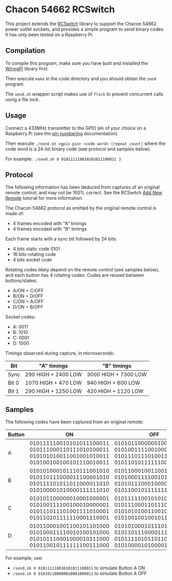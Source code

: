 # Chacon 54662 RCSwitch

This project extends the [RCSwitch](https://github.com/sui77/rc-switch/) library to support the Chacon 54662 power outlet sockets, and provides a simple program to send binary codes. It has only been tested on a Raspberry Pi.

## Compilation

To compile this program, make sure you have built and installed the [WiringPi](https://projects.drogon.net/raspberry-pi/wiringpi/download-and-install/) library first.

Then execute `make` in the code directory and you should obtain the `send` program.

The `send.sh` wrapper script makes use of `flock` to prevent concurrent calls using a file lock.

## Usage

Connect a 433MHz transmitter to the GPIO pin of your choice on a Raspberry Pi (see the [pin numbering](https://projects.drogon.net/raspberry-pi/wiringpi/pins/) documentation).

Then execute `./send.sh <gpio pin> <code word> [repeat count]` where the code word is a 24-bit binary code (see protocol and samples below).

For example: `./send.sh 0 010111110010101011100011 3`

## Protocol

The following information has been deduced from captures of an original remote control, and may not be 100% correct. See the RCSwitch [Add New Remote](https://github.com/sui77/rc-switch/wiki/Add_New_Remote_Part_1) tutorial for more information.

The Chacon 54662 protocol as emitted by the original remote control is made of:

* 4 frames encoded with "A" timings
* 4 frames encoded with "B" timings

Each frame starts with a sync bit followed by 24 bits:

* 4 bits static code 0101
* 16 bits rotating code
* 4 bits socket code

Rotating codes likely depend on the remote control (see samples below), and each button has 4 rotating codes. Codes are reused between buttons/states:

* A/ON = C/OFF
* B/ON = D/OFF
* C/ON = A/OFF
* D/ON = B/OFF

Socket codes:

* A: 0011
* B: 1010
* C: 0001
* D: 1000

Timings observed during capture, in microseconds:

 Bit  | "A" timings | "B" timings
------|---------------------|---------------------
 Sync | 290 HIGH + 2400 LOW | 3000 HIGH + 7300 LOW
Bit 0 | 1070 HIGH + 470 LOW | 940 HIGH + 600 LOW
Bit 1 | 290 HIGH + 1250 LOW | 420 HIGH + 1120 LOW

## Samples

The following codes have been captured from an original remote:

| Button | ON | OFF |
|--------|----|-----|
| A | 010111110010101011100011 010111000110111010100011 010101010011001001010011 010100100100101110010011 | 010101100000010001000011 010100111100100010000011 010111011101001111010011 010110101111110001110011 |
| B | 010101000101110111001010 010110111000011100001010 010111101011011000011010 010100001010000111111010 | 010110001001100101101010 010100011110010100101010 010101110001000010111010 010110010111111100111010 |
| C | 010101100000010001000001 010100111100100010000001 010111011101001111010001 010110101111110001110001 | 010111110010101011100001 010111000110111010100001 010101010011001001010001 010100100100101110010001 |
| D | 010110001001100101101000 010100011110010100101000 010101110001000010111000 010110010111111100111000 | 010101000101110111001000 010110111000011100001000 010111101011011000011000 010100001010000111111000 |

For example, use:

* `/send.sh 0 010111110010101011100011` to simulate Button A ON
* `/send.sh 0 010101100000010001000011` to simulate Button A OFF
